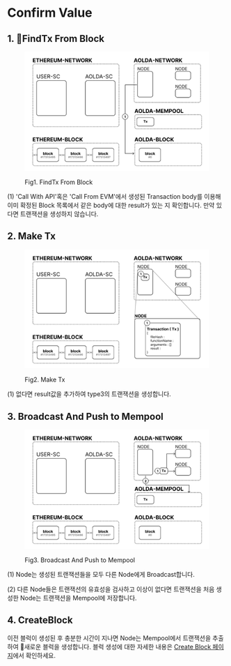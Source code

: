# Confirm Value

## 1. FindTx From Block

<figure><img src="../../.gitbook/assets/1. find.png" alt=""><figcaption><p>Fig1. FindTx From Block</p></figcaption></figure>

(1) 'Call With API'혹은 'Call From EVM'에서 생성된 Transaction body를 이용해 이미 확정된 Block 목록에서 같은 body에 대한 result가 있는 지 확인합니다. 만약 있다면 트랜잭션을 생성하지 않습니다.

## 2. Make Tx

<figure><img src="../../.gitbook/assets/2.makeTx.png" alt=""><figcaption><p>Fig2. Make Tx</p></figcaption></figure>

(1) 없다면 result값을 추가하여 type3의 트랜잭션을 생성합니다.

## 3. Broadcast And Push to Mempool&#x20;

<figure><img src="../../.gitbook/assets/3. Broadcast And Push to Mempool.png" alt=""><figcaption><p>Fig3. Broadcast And Push to Mempool</p></figcaption></figure>

(1) Node는 생성된 트랜잭션들을 모두 다른 Node에게 Broadcast합니다.

(2) 다른 Node들은 트랜잭션의 유효성을 검사하고 이상이 없다면 트랜잭션을 처음 생성한 Node는 트랜잭션을 Mempool에 저장합니다.

## 4. CreateBlock

이전 블럭이 생성된 후 충분한 시간이 지나면 Node는 Mempool에서 트랜잭션을 추출하여 새로운 블럭을 생성합니다. 블럭 생성에 대한 자세한 내용은 [Create Block 페이지](../create-aolda-block.md)에서 확인하세요.
